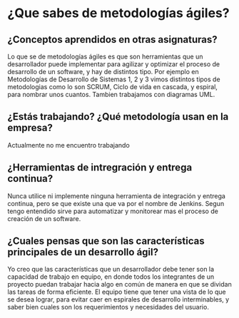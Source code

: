 # ¿Que sabes de metodologías ágiles?

## ¿Conceptos aprendidos en otras asignaturas?
Lo que se de metodologías ágiles es que son herramientas que un desarrollador puede implementar para agilizar y optimizar el proceso de desarrollo de un software, y hay de distintos tipo. Por ejemplo en Metodologías de Desarrollo de Sistemas 1, 2 y 3 vimos distintos tipos de metodologias como lo son SCRUM, Ciclo de vida en cascada, y espiral, para nombrar unos cuantos. Tambien trabajamos con diagramas UML.


## ¿Estás trabajando? ¿Qué metodología usan en la empresa?
Actualmente no me encuentro trabajando

## ¿Herramientas de intregración y entrega continua?
Nunca utilice ni implemente ninguna herramienta de integración y entrega continua, pero se que existe una que va por el nombre de Jenkins. Segun tengo entendido sirve para automatizar y monitorear mas el proceso de creación de un software.

## ¿Cuales pensas que son las características principales de un desarrollo ágil?
Yo creo que las características que un desarrollador debe tener son la capacidad de trabajo en equipo, en donde todos los integrantes de un proyecto puedan trabajar hacia algo en común de manera en que se dividan las tareas de forma eficiente. El equipo tiene que tener una vista de lo que se desea lograr, para evitar caer en espirales de desarrollo interminables, y saber bien cuales son los requerimientos y necesidades del usuario.